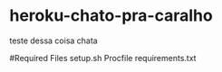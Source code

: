 # heroku-chato-pra-caralho
teste dessa coisa chata

#Required Files
setup.sh
Procfile
requirements.txt

